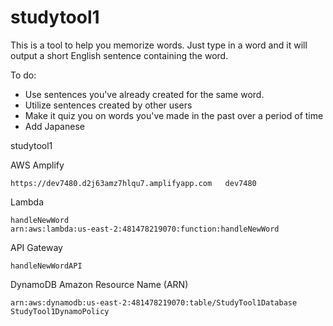 # studytool1


This is a tool to help you memorize words.
Just type in a word and it will output a short English sentence containing the word.

To do:
* Use sentences you've already created for the same word.
* Utilize sentences created by other users
* Make it quiz you on words you've made in the past over a period of time
* Add Japanese


studytool1

AWS Amplify

	https://dev7480.d2j63amz7hlqu7.amplifyapp.com	dev7480

Lambda

	handleNewWord
	arn:aws:lambda:us-east-2:481478219070:function:handleNewWord

API Gateway

	handleNewWordAPI

DynamoDB Amazon Resource Name (ARN)

	arn:aws:dynamodb:us-east-2:481478219070:table/StudyTool1Database
	StudyTool1DynamoPolicy
